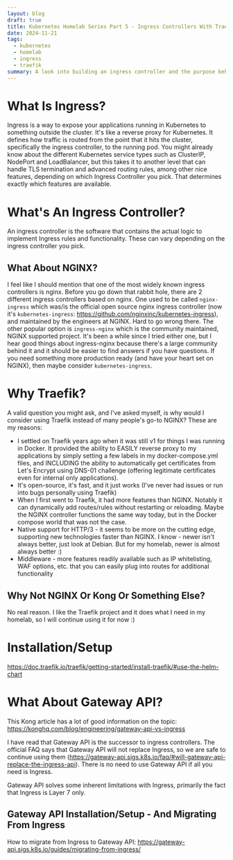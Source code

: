 ```yaml
---
layout: blog
draft: true
title: Kubernetes Homelab Series Part 5 - Ingress Controllers With Traefik
date: 2024-11-21
tags:
  - kubernetes
  - homelab
  - ingress
  - traefik
summary: A look into building an ingress controller and the purpose behind it.
---
```

# What Is Ingress?
Ingress is a way to expose your applications running in Kubernetes to something outside the cluster. It's like a reverse proxy for Kubernetes. It defines how traffic is routed from the point that it hits the cluster, specifically the ingress controller, to the running pod. You might already know about the different Kubernetes service types such as ClusterIP, NodePort and LoadBalancer, but this takes it to another level that can handle TLS termination and advanced routing rules, among other nice features, depending on which Ingress Controller you pick. That determines exactly which features are available.

# What's An Ingress Controller?
An ingress controller is the software that contains the actual logic to implement Ingress rules and functionality. These can vary depending on the ingress controller you pick.

## What About NGINX?
I feel like I should mention that one of the most widely known ingress controllers is nginx. Before you go down that rabbit hole, there are 2 different ingress controllers based on nginx. One used to be called `nginx-ingress` which was/is the official open source nginx ingress controller (now it's `kubernetes-ingress`: https://github.com/nginxinc/kubernetes-ingress), and maintained by the engineers at NGINX. Hard to go wrong there. The other popular option is `ingress-nginx` which is the community maintained, NGINX supported project. It's been a while since I tried either one, but I hear good things about ingress-nginx because there's a large community behind it and it should be easier to find answers if you have questions. If you need something more production ready (and have your heart set on NGINX), then maybe consider `kubernetes-ingress`.

# Why Traefik?
A valid question you might ask, and I've asked myself, is why would I consider using Traefik instead of many people's go-to NGINX? These are my reasons:
- I settled on Traefik years ago when it was still v1 for things I was running in Docker. It provided the ability to EASILY reverse proxy to my applications by simply setting a few labels in my docker-compose.yml files, and INCLUDING the ability to automatically get certificates from Let's Encrypt using DNS-01 challenge (offering legitimate certificates even for internal only applications).
- It's open-source, it's fast, and it just works (I've never had issues or run into bugs personally using Traefik)
- When I first went to Traefik, it had more features than NGINX. Notably it can dynamically add routes/rules without restarting or reloading. Maybe the NGINX controller functions the same way today, but in the Docker compose world that was not the case.
- Native support for HTTP/3 - it seems to be more on the cutting edge, supporting new technologies faster than NGINX. I know - newer isn't always better, just look at Debian. But for my homelab, newer is almost always better :)
- Middleware - more features readily available such as IP whitelisting, WAF options, etc. that you can easily plug into routes for additional functionality

## Why Not NGINX Or Kong Or Something Else?
No real reason. I like the Traefik project and it does what I need in my homelab, so I will continue using it for now :)

# Installation/Setup
https://doc.traefik.io/traefik/getting-started/install-traefik/#use-the-helm-chart



# What About Gateway API?
This Kong article has a lot of good information on the topic: https://konghq.com/blog/engineering/gateway-api-vs-ingress

I have read that Gateway API is the successor to ingress controllers. The official FAQ says that Gateway API will not replace Ingress, so we are safe to continue using them (https://gateway-api.sigs.k8s.io/faq/#will-gateway-api-replace-the-ingress-api). There is no need to use Gateway API if all you need is Ingress.

Gateway API solves some inherent limitations with Ingress, primarily the fact that Ingress is Layer 7 only.

## Gateway API Installation/Setup - And Migrating From Ingress
How to migrate from Ingress to Gateway API: https://gateway-api.sigs.k8s.io/guides/migrating-from-ingress/